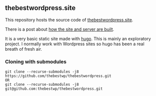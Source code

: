 ## thebestwordpress.site

This repository hosts the source code of [thebestwordpress.site](https://thebestwordpress.site).

There is a post about [how the site and server are built](https://thebestwordpress.site/z_about/hugo/).

It is a very basic static site made with [hugo](https://gohugo.io).
This is mainly an exploratory project.
I normally work with Wordpress sites so hugo has been a real breath of fresh air.

### Cloning with submodules
```
git clone --recurse-submodules -j8 https://github.com/thebestwp/thebestwordpress.git
OR
git clone --recurse-submodules -j8 git@github.com:thebestwp/thebestwordpress.git
```
